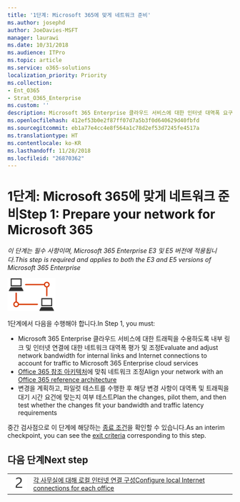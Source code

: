 ```yaml
---
title: '1단계: Microsoft 365에 맞게 네트워크 준비'
ms.author: josephd
author: JoeDavies-MSFT
manager: laurawi
ms.date: 10/31/2018
ms.audience: ITPro
ms.topic: article
ms.service: o365-solutions
localization_priority: Priority
ms.collection:
- Ent_O365
- Strat_O365_Enterprise
ms.custom: ''
description: Microsoft 365 Enterprise 클라우드 서비스에 대한 인터넷 대역폭 요구를 이해합니다.
ms.openlocfilehash: 412ef53b0e2f87ff07d7a5b3f0d640629d40fbfd
ms.sourcegitcommit: eb1a77e4cc4e8f564a1c78d2ef53d7245fe4517a
ms.translationtype: HT
ms.contentlocale: ko-KR
ms.lasthandoff: 11/28/2018
ms.locfileid: "26870362"
---
```

# <a name="step-1-prepare-your-network-for-microsoft-365"></a><span data-ttu-id="180fe-103">1단계: Microsoft 365에 맞게 네트워크 준비</span><span class="sxs-lookup"><span data-stu-id="180fe-103">Step 1: Prepare your network for Microsoft 365</span></span>

<span data-ttu-id="180fe-104">*이 단계는 필수 사항이며, Microsoft 365 Enterprise E3 및 E5 버전에 적용됩니다.*</span><span class="sxs-lookup"><span data-stu-id="180fe-104">*This step is required and applies to both the E3 and E5 versions of Microsoft 365 Enterprise*</span></span>

![](./media/deploy-foundation-infrastructure/networking_icon-small.png)

<span data-ttu-id="180fe-105">1단계에서 다음을 수행해야 합니다.</span><span class="sxs-lookup"><span data-stu-id="180fe-105">In Step 1, you must:</span></span>

- <span data-ttu-id="180fe-106">Microsoft 365 Enterprise 클라우드 서비스에 대한 트래픽을 수용하도록 내부 링크 및 인터넷 연결에 대한 네트워크 대역폭 평가 및 조정</span><span class="sxs-lookup"><span data-stu-id="180fe-106">Evaluate and adjust network bandwidth for internal links and Internet connections to account for traffic to Microsoft 365 Enterprise cloud services</span></span>
- <span data-ttu-id="180fe-107">[Office 365 참조 아키텍처](https://docs.microsoft.com/office365/enterprise/office-365-network-connectivity-principles#BKMK_P2)에 맞춰 네트워크 조정</span><span class="sxs-lookup"><span data-stu-id="180fe-107">Align your network with an [Office 365 reference architecture](https://docs.microsoft.com/office365/enterprise/office-365-network-connectivity-principles#BKMK_P2)</span></span>
- <span data-ttu-id="180fe-108">변경을 계획하고, 파일럿 테스트를 수행한 후 해당 변경 사항이 대역폭 및 트래픽을 대기 시간 요건에 맞는지 여부 테스트</span><span class="sxs-lookup"><span data-stu-id="180fe-108">Plan the changes, pilot them, and then test whether the changes fit your bandwidth and traffic latency requirements</span></span>

<span data-ttu-id="180fe-109">중간 검사점으로 이 단계에 해당하는 [종료 조건](networking-exit-criteria.md#crit-networking-step1)을 확인할 수 있습니다.</span><span class="sxs-lookup"><span data-stu-id="180fe-109">As an interim checkpoint, you can see the [exit criteria](networking-exit-criteria.md#crit-networking-step1) corresponding to this step.</span></span>

## <a name="next-step"></a><span data-ttu-id="180fe-110">다음 단계</span><span class="sxs-lookup"><span data-stu-id="180fe-110">Next step</span></span>

|||
|:-------|:-----|
|![](./media/stepnumbers/Step2.png)|[<span data-ttu-id="180fe-111">각 사무실에 대해 로컬 인터넷 연결 구성</span><span class="sxs-lookup"><span data-stu-id="180fe-111">Configure local Internet connections for each office</span></span>](networking-dns-resolution-same-location.md)|

